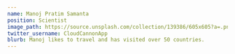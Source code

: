 ```yaml
---
name: Manoj Pratim Samanta
position: Scientist
image_path: https://source.unsplash.com/collection/139386/605x605?a=.png
twitter_username: CloudCannonApp
blurb: Manoj likes to travel and has visited over 50 countries.
---
```

